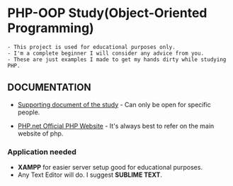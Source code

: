 # PHP-OOP Study(Object-Oriented Programming)
    - This project is used for educational purposes only. 
    - I'm a complete beginner I will consider any advice from you.
    - These are just examples I made to get my hands dirty while studying PHP.

## DOCUMENTATION
- [Supporting document of the study](https://docs.google.com/document/d/11uEkJlI-CwHJp4_AttPo3lRsObEZsfArG-3OVFt1j1M/edit#heading=h.jpuant2xbsab) - Can only be open for specific people.

- [PHP.net Official PHP Website](http://php.net/) - It's always best to refer on the main website of php.

### Application needed

- **XAMPP** for easier server setup good for educational purposes.
- Any Text Editor will do. I suggest **SUBLIME TEXT**.